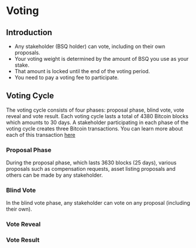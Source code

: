 # Voting

## Introduction
- Any stakeholder (BSQ holder) can vote, including on their own proposals.
- Your voting weight is determined by the amount of BSQ you use as your stake. 
- That amount is locked until the end of the voting period. 
- You need to pay a voting fee to participate.

## Voting Cycle
The voting cycle consists of four phases: proposal phase, blind vote, vote reveal and vote result. Each voting cycle lasts a total of 4380 Bitcoin blocks which amounts to 30 days. A stakeholder participating in each phase of the voting cycle creates three Bitcoin transactions. You can learn more about each of this transaction [here](bisqtx.md) 

### Proposal Phase
During the proposal phase, which lasts 3630 blocks (25 days), various proposals such as compensation requests, asset listing proposals and others can be made by any stakeholder. 

### Blind Vote 
In the blind vote phase, any stakeholder can vote on any proposal (including their own). 

### Vote Reveal

### Vote Result

